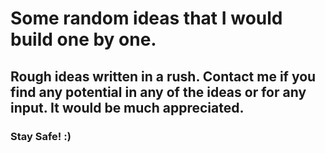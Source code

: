 # Some random ideas that I would build one by one. 
## Rough ideas written in a rush. Contact me if you find any potential in any of the ideas or for any input. It would be much appreciated. 
### Stay Safe! :)

